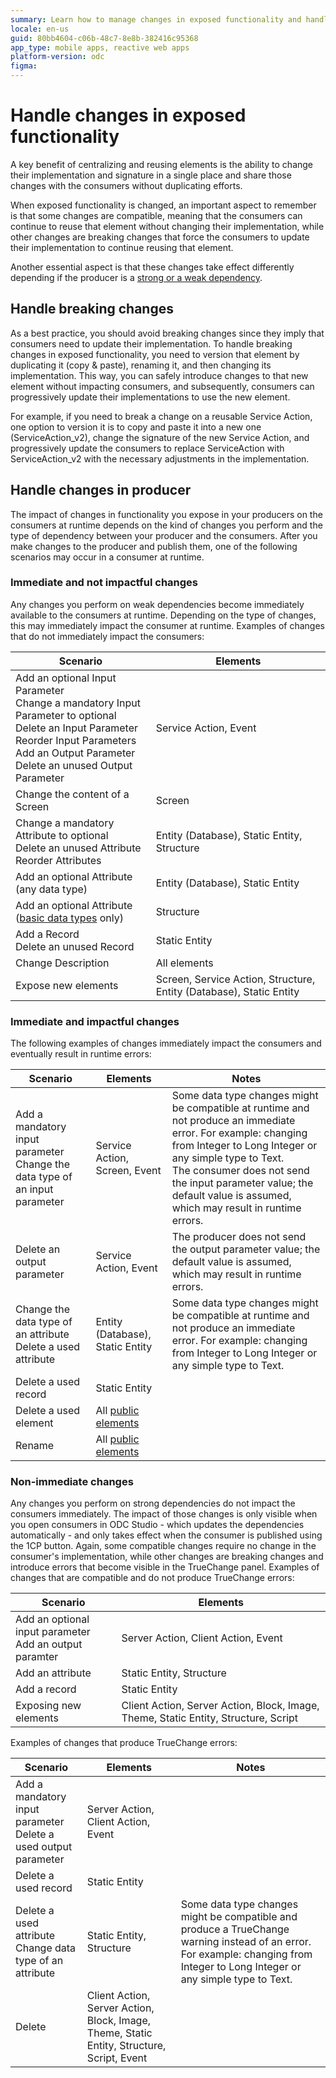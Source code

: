 ```yaml
---
summary: Learn how to manage changes in exposed functionality and handle breaking changes effectively using OutSystems Developer Cloud (ODC).
locale: en-us
guid: 80bb4604-c06b-48c7-8e8b-382416c95368
app_type: mobile apps, reactive web apps
platform-version: odc
figma:
---
```

# Handle changes in exposed functionality

A key benefit of centralizing and reusing elements is the ability to change their implementation and signature in a single place and share those changes with the consumers without duplicating efforts.

When exposed functionality is changed, an important aspect to remember is that some changes are compatible, meaning that the consumers can continue to reuse that element without changing their implementation, while other changes are breaking changes that force the consumers to update their implementation to continue reusing that element.

Another essential aspect is that these changes take effect differently depending if the producer is a [strong or a weak dependency](intro.md).

## Handle breaking changes

As a best practice, you should avoid breaking changes since they imply that consumers need to update their implementation. To handle breaking changes in exposed functionality, you need to version that element by duplicating it (copy & paste), renaming it, and then changing its implementation. This way, you can safely introduce changes to that new element without impacting consumers, and subsequently, consumers can progressively update their implementations to use the new element. 

For example, if you need to break a change on a reusable Service Action, one option to version it is to copy and paste it into a new one (ServiceAction_v2), change the signature of the new Service Action, and progressively update the consumers to replace ServiceAction with ServiceAction_v2 with the necessary adjustments in the implementation.

## Handle changes in producer 

The impact of changes in functionality you expose in your producers on the consumers at runtime depends on the kind of changes you perform and the type of dependency between your producer and the consumers.
After you make changes to the producer and publish them, one of the following scenarios may occur in a consumer at runtime.

### Immediate and not impactful changes 

Any changes you perform on weak dependencies become immediately available to the consumers at runtime. Depending on the type of changes, this may immediately impact the consumer at runtime. Examples of changes that do not immediately impact the consumers:

|**Scenario**|**Elements**|
|------------|------------|
|Add an optional Input Parameter<br/>Change a mandatory Input Parameter to optional<br/>Delete an Input Parameter<br/>Reorder Input Parameters<br/>Add an Output Parameter<br/>Delete an unused Output Parameter|Service Action, Event|
|Change the content of a Screen|Screen|
|Change a mandatory Attribute to optional<br/>Delete an unused Attribute<br/>Reorder Attributes|Entity (Database), Static Entity, Structure|
|Add an optional Attribute (any data type)|Entity (Database), Static Entity|
|Add an optional Attribute ([basic data types](../data/data-types.md#basic_data_types) only)|Structure|
|Add a Record<br/>Delete an unused Record|Static Entity|
|Change Description|All elements|
|Expose new elements|Screen, Service Action, Structure, Entity (Database), Static Entity| 

### Immediate and impactful changes 

The following examples of changes immediately impact the consumers and eventually result in runtime errors:
    
|**Scenario**|**Elements**|**Notes**|
|------------|------------|------------|
|Add a mandatory input parameter<br/>Change the data type of an input parameter|Service Action, Screen, Event|  Some data type changes might be compatible at runtime and not produce an immediate error. For example: changing from Integer to Long Integer or any simple type to Text. <br/> The consumer does not send the input parameter value; the default value is assumed, which may result in runtime errors. |
|Delete an output parameter|Service Action, Event| The producer does not send the output parameter value; the default value is assumed, which may result in runtime errors.|
|Change the data type of an attribute<br/>Delete a used attribute|Entity (Database), Static Entity| Some data type changes might be compatible at runtime and not produce an immediate error. For example: changing from Integer to Long Integer or any simple type to Text. |
|Delete a used record|Static Entity| |
|Delete a used element|All [public elements](../../app-architecture/reuse-elements.md#public-elements--public-elements-)| |
|Rename|All [public elements](../../app-architecture/reuse-elements.md#public-elements--public-elements-)| |

### Non-immediate changes

Any changes you perform on strong dependencies do not impact the consumers immediately. The impact of those changes is only visible when you open consumers in ODC Studio - which updates the dependencies automatically - and only takes effect when the consumer is published using the 1CP button. Again, some compatible changes require no change in the consumer's implementation, while other changes are breaking changes and introduce errors that become visible in the TrueChange panel. Examples of changes that are compatible and do not produce TrueChange errors:

|**Scenario**|**Elements**|
|------------|------------|
|Add an optional input parameter<br/>Add an output paramter|Server Action, Client Action, Event|
|Add an attribute|Static Entity, Structure|
|Add a record|Static Entity|
|Exposing new elements|Client Action, Server Action, Block, Image, Theme, Static Entity, Structure, Script|

Examples of changes that produce TrueChange errors:

|**Scenario**|**Elements**|**Notes**|
|------------|------------|------------|
|Add a mandatory input parameter<br/>Delete a used output parameter|Server Action, Client Action, Event| |
|Delete a used record|Static Entity| |
|Delete a used attribute<br/>Change data type of an attribute|Static Entity, Structure| Some data type changes might be compatible and produce a TrueChange warning instead of an error. For example: changing from Integer to Long Integer or any simple type to Text. |
|Delete| Client Action, Server Action, Block, Image, Theme, Static Entity, Structure, Script, Event| |
